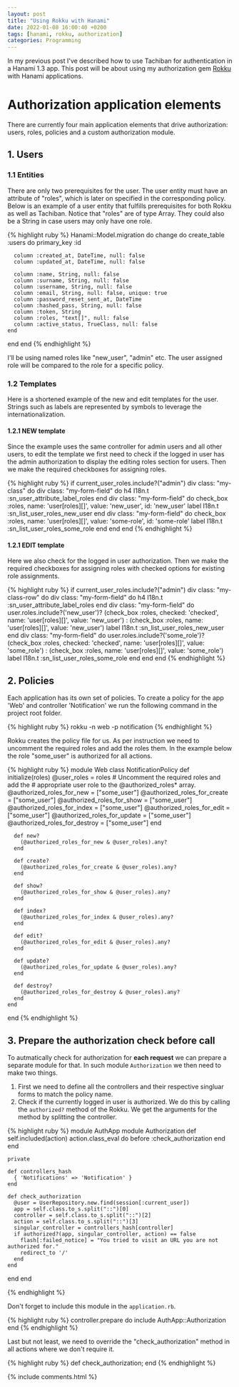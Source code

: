 ```yaml
---
layout: post
title: "Using Rokku with Hanami"
date: 2022-01-08 16:00:40 +0200
tags: [hanami, rokku, authorization]
categories: Programming
---
```


In my previous post I've described how to use Tachiban for authentication in a Hanami 1.3 app. This post will be about using my authorization gem [Rokku](https://github.com/sebastjan-hribar/rokku) with Hanami applications.

# Authorization application elements
There are currently four main application elements that drive authorization: users, roles, policies and a custom authorization module.

## 1. Users

### 1.1 Entities
There are only two prerequisites for the user. The user entity must have an attribute of "roles", which is later on specified in the corresponding policy. Below is an example of a user entity that fulfills prerequisites for both Rokku as well as Tachiban. Notice that "roles" are of type Array. They could also be a String in case users may only have one role.

{% highlight ruby %}
Hanami::Model.migration do
  change do
    create_table :users do
      primary_key :id

      column :created_at, DateTime, null: false
      column :updated_at, DateTime, null: false

      column :name, String, null: false
      column :surname, String, null: false
      column :username, String, null: false
      column :email, String, null: false, unique: true
      column :password_reset_sent_at, DateTime
      column :hashed_pass, String, null: false
      column :token, String
      column :roles, "text[]", null: false
      column :active_status, TrueClass, null: false
    end
  end
end
{% endhighlight %}

I'll be using named roles like "new_user", "admin" etc. The user assigned role will be compared to the role for a specific policy.

### 1.2 Templates
Here is a shortened example of the new and edit templates for the user. Strings such as labels are represented by symbols to leverage the internationalization.

#### 1.2.1 NEW template
Since the example uses the same controller for admin users and all other users, to edit the template we first need to check if the logged in user has the admin authorization to display the editing roles section for users. Then we make the required checkboxes for assigning roles.

{% highlight ruby %}
if current_user_roles.include?("admin")
  div class: "my-class" do
    div class: "my-form-field" do
      h4 I18n.t :sn_user_attribute_label_roles
    end
    div class: "my-form-field" do
      check_box :roles, name: 'user[roles][]', value: 'new_user', id: 'new_user'
      label I18n.t :sn_list_user_roles_new_user
    end
    div class: "my-form-field" do
      check_box :roles, name: 'user[roles][]', value: 'some-role', id: 'some-role'
      label I18n.t :sn_list_user_roles_some_role
    end
  end
end
{% endhighlight %}

#### 1.2.1 EDIT template
Here we also check for the logged in user authorization. Then we make the required checkboxes for assigning roles with checked options for existing role assignments.

{% highlight ruby %}
if current_user_roles.include?("admin")
  div class: "my-class-row" do
    div class: "my-form-field" do
      h4 I18n.t :sn_user_attribute_label_roles
    end
    div class: "my-form-field" do
      user.roles.include?('new_user')? (check_box :roles, checked: 'checked', name: 'user[roles][]', value: 'new_user') : (check_box :roles, name: 'user[roles][]', value: 'new_user')
      label I18n.t :sn_list_user_roles_new_user
    end
    div class: "my-form-field" do
      user.roles.include?('some_role')? (check_box :roles, checked: 'checked', name: 'user[roles][]', value: 'some_role') : (check_box :roles, name: 'user[roles][]', value: 'some_role')
      label I18n.t :sn_list_user_roles_some_role
    end
  end
end
{% endhighlight %}


## 2. Policies
Each application has its own set of policies. To create a policy for the app 'Web' and controller 'Notification' we run the following command in the project root folder.

{% highlight ruby %}
rokku -n web -p notification
{% endhighlight %}

Rokku creates the policy file for us. As per instruction we need to uncomment the required roles and add the roles them. In the example below the role "some_user" is authorized for all actions.

{% highlight ruby %}
  module Web
    class NotificationPolicy
      def initialize(roles)
        @user_roles = roles
        # Uncomment the required roles and add the
        # appropriate user role to the @authorized_roles* array.
        @authorized_roles_for_new = ["some_user"]
        @authorized_roles_for_create = ["some_user"]
        @authorized_roles_for_show = ["some_user"]
        @authorized_roles_for_index = ["some_user"]
        @authorized_roles_for_edit = ["some_user"]
        @authorized_roles_for_update = ["some_user"]
        @authorized_roles_for_destroy = ["some_user"]
      end

      def new?
        (@authorized_roles_for_new & @user_roles).any?
      end

      def create?
        (@authorized_roles_for_create & @user_roles).any?
      end

      def show?
        (@authorized_roles_for_show & @user_roles).any?
      end

      def index?
        (@authorized_roles_for_index & @user_roles).any?
      end

      def edit?
        (@authorized_roles_for_edit & @user_roles).any?
      end

      def update?
        (@authorized_roles_for_update & @user_roles).any?
      end

      def destroy?
        (@authorized_roles_for_destroy & @user_roles).any?
      end
    end
  end
{% endhighlight %}


## 3. Prepare the authorization check before call
To autmatically check for authorization for **each request** we can prepare a separate module for that. In such module `Authorization` we then need to make two things.
1. First we need to define all the controllers and their respective singluar forms to match the policy name. 
2. Check if the currently logged in user is authorized. We do this by calling the `authorized?` method of the Rokku. We get the arguments for the method by splitting the controller.


{% highlight ruby %}
module AuthApp
  module Authorization
    def self.included(action)
      action.class_eval do
        before :check_authorization
      end
    end

    private

    def controllers_hash
      { 'Notifications' => 'Notification' }
    end

    def check_authorization
      @user = UserRepository.new.find(session[:current_user])
      app = self.class.to_s.split("::")[0]
      controller = self.class.to_s.split("::")[2]
      action = self.class.to_s.split("::")[3]
      singular_controller = controllers_hash[controller]
      if authorized?(app, singular_controller, action) == false
        flash[:failed_notice] = "You tried to visit an URL you are not authorized for."
        redirect_to '/'
      end
    end
  end
end

{% endhighlight %}


Don't forget to include this module in the `application.rb`.

{% highlight ruby %}
controller.prepare do
  include AuthApp::Authorization
end
{% endhighlight %}

Last but not least, we need to override the "check_authorization" method in all actions where we don't require it.

{% highlight ruby %}
def check_authorization; end
{% endhighlight %}

{% include comments.html %}
